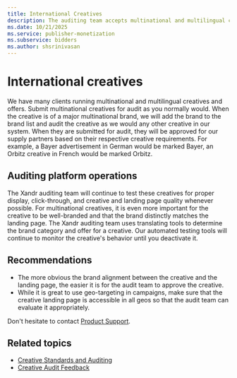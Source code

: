 ```yaml
---
title: International Creatives
description: The auditing team accepts multinational and multilingual creatives and adds them to the brand list if they are of a major multinational brand.
ms.date: 10/21/2025
ms.service: publisher-monetization
ms.subservice: bidders
ms.author: shsrinivasan
---
```


# International creatives

We have many clients running multinational and multilingual creatives and offers. Submit multinational creatives for audit as you normally would. When the creative is of a major multinational brand, we will add the brand to the brand list and audit the creative as we would any other creative in our system. When they are submitted for audit, they will be approved for our supply partners based on their respective creative requirements. For example, a Bayer advertisement in German would be marked Bayer, an Orbitz creative in French would be marked Orbitz.

## Auditing platform operations

The Xandr auditing team will continue to test these creatives for proper display, click-through, and creative and landing page quality whenever possible. For multinational creatives, it is even more important for the creative to be well-branded and that the brand distinctly matches the landing page. The Xandr auditing team uses translating tools to determine the brand category and offer for a creative. Our automated testing tools will continue to monitor the creative's behavior until you deactivate it.

## Recommendations

- The more obvious the brand alignment between the creative and the landing page, the easier it is for the audit team to approve the creative.
- While it is great to use geo-targeting in campaigns, make sure that the creative landing page is accessible in all geos so that the audit team can evaluate it appropriately.

Don't hesitate to contact [Product Support](https://help.xandr.com/s/login/).

## Related topics

- [Creative Standards and Auditing](./creative-standards-and-auditing.md)
- [Creative Audit Feedback](./creative-audit-feedback.md)
